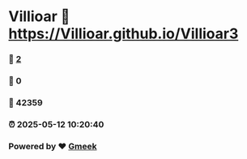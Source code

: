 # Villioar :link: https://Villioar.github.io/Villioar3 
### :page_facing_up: [2](https://Villioar.github.io/Villioar3/tag.html) 
### :speech_balloon: 0 
### :hibiscus: 42359 
### :alarm_clock: 2025-05-12 10:20:40 
### Powered by :heart: [Gmeek](https://github.com/Meekdai/Gmeek)
